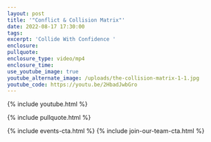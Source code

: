 ```yaml
---
layout: post
title: '"Conflict & Collision Matrix"'
date: 2022-08-17 17:30:00
tags:
excerpt: 'Collide With Confidence '
enclosure:
pullquote:
enclosure_type: video/mp4
enclosure_time:
use_youtube_image: true
youtube_alternate_image: /uploads/the-collision-matrix-1-1.jpg
youtube_code: https://youtu.be/2HbadJwbGro
---
```

{% include youtube.html %}

{% include pullquote.html %}

{% include events-cta.html %} {% include join-our-team-cta.html %}